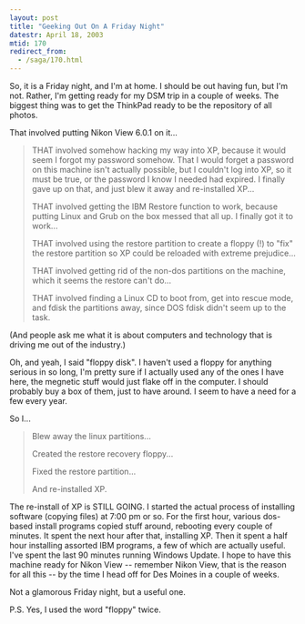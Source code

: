 ```yaml
---
layout: post
title: "Geeking Out On A Friday Night"
datestr: April 18, 2003
mtid: 170
redirect_from:
  - /saga/170.html
---
```


So, it is a Friday night, and I'm at home.  I should be out having fun, but I'm not.  Rather, I'm getting ready for my DSM trip in a couple of weeks.  The biggest thing was to get the ThinkPad ready to be the repository of all photos.

That involved putting Nikon View 6.0.1 on it...
<blockquote>
THAT involved somehow hacking my way into XP, because it would seem I forgot my password somehow.  That I would forget a password on this machine isn't actually possible, but I couldn't log into XP, so it must be true, or the password I know I needed had expired.  I finally gave up on that, and just blew it away and re-installed XP...

THAT involved getting the IBM Restore function to work, because putting Linux and Grub on the box messed that all up.  I finally got it to work...

THAT involved using the restore partition to create a floppy (!) to "fix" the restore partition so XP could be reloaded with extreme prejudice...

THAT involved getting rid of the non-dos partitions on the machine, which it seems the restore can't do...

THAT involved finding a Linux CD to boot from, get into rescue mode, and fdisk the partitions away, since DOS fdisk didn't seem up to the task.
</blockquote>

(And people ask me what it is about computers and technology that is driving me out of the industry.)

Oh, and yeah, I said &quot;floppy disk&quot;.  I haven't used a floppy for anything serious in so long, I'm pretty sure if I actually used any of the ones I have here, the megnetic stuff would just flake off in the computer.  I should probably buy a box of them, just to have around.  I seem to have a need for a few every year.

So I...
<blockquote>
Blew away the linux partitions...

Created the restore recovery floppy...

Fixed the restore partition...

And re-installed XP.
</blockquote>

The re-install of XP is STILL GOING.  I started the actual process of installing software (copying files) at 7:00 pm or so.  For the first hour, various dos-based install programs copied stuff around, rebooting every couple of minutes.  It spent the next hour after that, installing XP.  Then it spent a half hour installing assorted IBM programs, a few of which are actually useful.  I've spent the last 90 minutes running Windows Update.  I hope to have this machine ready for Nikon View -- remember Nikon View, that is the reason for all this -- by the time I head off for Des Moines in a couple of weeks.

Not a glamorous Friday night, but a useful one.

P.S. Yes, I used the word "floppy" twice.

